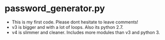 # password_generator.py 

- This is my first code. Please dont hesitate to leave comments!
- v3 is bigger and with a lot of loops. Also its python 2.7.
- v4 is slimmer and cleaner. Includes more modules than v3 and python 3.
